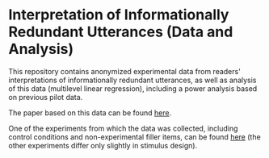 # Interpretation of Informationally Redundant Utterances (Data and Analysis)

This repository contains anonymized experimental data from readers' interpretations of informationally redundant utterances, as well as analysis of this data (multilevel linear regression), including a power analysis based on previous pilot data.

The paper based on this data can be found [here](./paper/paper.pdf).

One of the experiments from which the data was collected, including control conditions and non-experimental filler items, can be found [here](http://www.coli.uni-saarland.de/~eskrav/exp/prag_new/exp_exclamation.html) (the other experiments differ only slightly in stimulus design).
